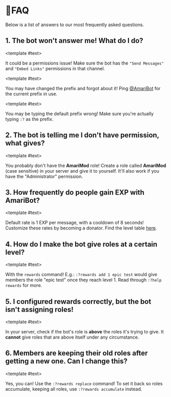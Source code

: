 <script setup>
import Arrow from '../components/arrow.vue';
</script>

# 📝FAQ

Below is a list of answers to our most frequently asked questions.

## 1. The bot won't answer me! What do I do?

<Arrow>

<template #text>

It could be a permissions issue! Make sure the bot has the `"Send Messages"` and `"Embed Links"` permissions in that channel.

</template>

</Arrow>

<Arrow>

<template #text>

You may have changed the prefix and forgot about it! Ping [@AmariBot](https://amaribot.com/invite) for the current prefix in use.

</template>

</Arrow>

<Arrow>

<template #text>

You may be typing the default prefix wrong! Make sure you're actually typing `:?` as the prefix.

</template>

</Arrow>

## 2. The bot is telling me I don't have permission, what gives?

<Arrow>

<template #text>

You probably don't have the **AmariMod** role! Create a role called **AmariMod** (case sensitive) in your server and give it to yourself. It'll also work if you have the "Administrator" permission.

</template>

</Arrow>

## 3. How frequently do people gain EXP with AmariBot?

<Arrow>

<template #text>

Default rate is 1 EXP per message, with a cooldown of 8 seconds! Customize these rates by becoming a donator. Find the level table [here](https://amaribot.com/table).

</template>

</Arrow>

## 4. How do I make the bot give roles at a certain level?

<Arrow>

<template #text>

With the `rewards` command! E.g.: `:?rewards add 1 epic test` would give members the role "epic test" once they reach level 1. Read through `:?help rewards` for more.

</template>

</Arrow>

## 5. I configured rewards correctly, but the bot isn't assigning roles!

<Arrow>

<template #text>

In your server, check if the bot's role is **above** the roles it's trying to give. It **cannot** give roles that are above itself under any circumstance.

</template>

</Arrow>

## 6. Members are keeping their old roles after getting a new one. Can I change this?

<Arrow>

<template #text>

Yes, you can! Use the `:?rewards replace` command! To set it back so roles accumulate, keeping all roles, use `:?rewards accumulate` instead.

</template>

</Arrow>
